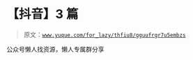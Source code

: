 # 【抖音】3 篇

> 原文：[`www.yuque.com/for_lazy/thfiu8/gguufrgr7u5embzs`](https://www.yuque.com/for_lazy/thfiu8/gguufrgr7u5embzs)

公众号懒人找资源，懒人专属群分享